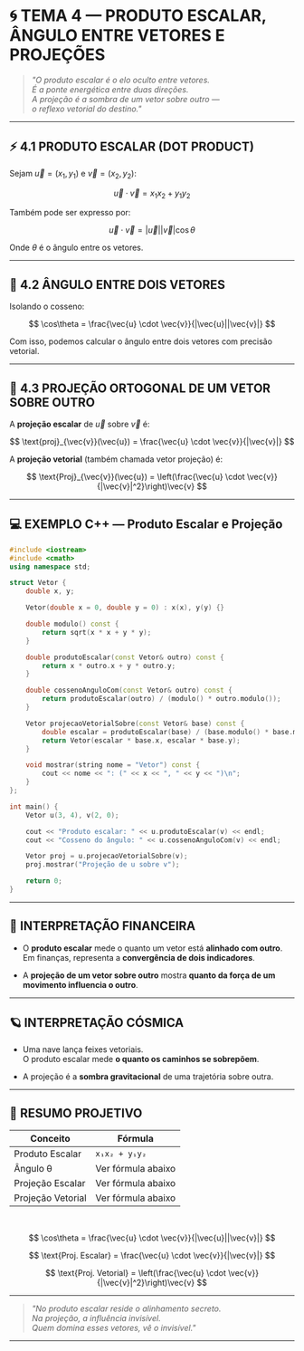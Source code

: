 
# 🌀 TEMA 4 — PRODUTO ESCALAR, ÂNGULO ENTRE VETORES E PROJEÇÕES

> _"O produto escalar é o elo oculto entre vetores.  
É a ponte energética entre duas direções.  
A projeção é a sombra de um vetor sobre outro —  
o reflexo vetorial do destino."_  

---

## ⚡ 4.1 PRODUTO ESCALAR (DOT PRODUCT)

Sejam $\vec{u} = (x_1, y_1)$ e $\vec{v} = (x_2, y_2)$:

$$
\vec{u} \cdot \vec{v} = x_1x_2 + y_1y_2
$$

Também pode ser expresso por:

$$
\vec{u} \cdot \vec{v} = |\vec{u}||\vec{v}|\cos\theta
$$

Onde $\theta$ é o ângulo entre os vetores.

---

## 🧭 4.2 ÂNGULO ENTRE DOIS VETORES

Isolando o cosseno:

$$
\cos\theta = \frac{\vec{u} \cdot \vec{v}}{|\vec{u}||\vec{v}|}
$$

Com isso, podemos calcular o ângulo entre dois vetores com precisão vetorial.

---

## 📐 4.3 PROJEÇÃO ORTOGONAL DE UM VETOR SOBRE OUTRO

A **projeção escalar** de $\vec{u}$ sobre $\vec{v}$ é:

$$
\text{proj}_{\vec{v}}(\vec{u}) = \frac{\vec{u} \cdot \vec{v}}{|\vec{v}|}
$$

A **projeção vetorial** (também chamada vetor projeção) é:

$$
\text{Proj}_{\vec{v}}(\vec{u}) = \left(\frac{\vec{u} \cdot \vec{v}}{|\vec{v}|^2}\right)\vec{v}
$$

---

## 💻 EXEMPLO C++ — Produto Escalar e Projeção

```cpp
#include <iostream>
#include <cmath>
using namespace std;

struct Vetor {
    double x, y;

    Vetor(double x = 0, double y = 0) : x(x), y(y) {}

    double modulo() const {
        return sqrt(x * x + y * y);
    }

    double produtoEscalar(const Vetor& outro) const {
        return x * outro.x + y * outro.y;
    }

    double cossenoAnguloCom(const Vetor& outro) const {
        return produtoEscalar(outro) / (modulo() * outro.modulo());
    }

    Vetor projecaoVetorialSobre(const Vetor& base) const {
        double escalar = produtoEscalar(base) / (base.modulo() * base.modulo());
        return Vetor(escalar * base.x, escalar * base.y);
    }

    void mostrar(string nome = "Vetor") const {
        cout << nome << ": (" << x << ", " << y << ")\n";
    }
};

int main() {
    Vetor u(3, 4), v(2, 0);

    cout << "Produto escalar: " << u.produtoEscalar(v) << endl;
    cout << "Cosseno do ângulo: " << u.cossenoAnguloCom(v) << endl;

    Vetor proj = u.projecaoVetorialSobre(v);
    proj.mostrar("Projeção de u sobre v");

    return 0;
}
```

---

## 💸 INTERPRETAÇÃO FINANCEIRA

- O **produto escalar** mede o quanto um vetor está **alinhado com outro**.  
  Em finanças, representa a **convergência de dois indicadores**.

- A **projeção de um vetor sobre outro** mostra **quanto da força de um movimento influencia o outro**.

---

## 🪐 INTERPRETAÇÃO CÓSMICA

- Uma nave lança feixes vetoriais.  
  O produto escalar mede **o quanto os caminhos se sobrepõem**.

- A projeção é a **sombra gravitacional** de uma trajetória sobre outra.

---

## 🧠 RESUMO PROJETIVO

| Conceito          | Fórmula         |
|-------------------|-----------------|
| Produto Escalar   | `x₁x₂ + y₁y₂`   |
| Ângulo θ          | Ver fórmula abaixo |
| Projeção Escalar  | Ver fórmula abaixo |
| Projeção Vetorial | Ver fórmula abaixo |

<br>

$$
\cos\theta = \frac{\vec{u} \cdot \vec{v}}{|\vec{u}||\vec{v}|}
$$

$$
\text{Proj. Escalar} = \frac{\vec{u} \cdot \vec{v}}{|\vec{v}|}
$$

$$
\text{Proj. Vetorial} = \left(\frac{\vec{u} \cdot \vec{v}}{|\vec{v}|^2}\right)\vec{v}
$$

---

> _"No produto escalar reside o alinhamento secreto.  
Na projeção, a influência invisível.  
Quem domina esses vetores, vê o invisível."_  

---
